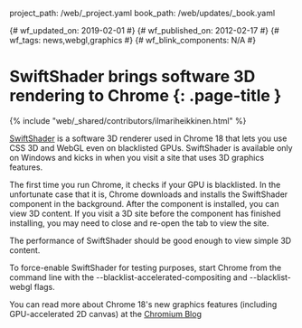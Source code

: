 project_path: /web/_project.yaml
book_path: /web/updates/_book.yaml

{# wf_updated_on: 2019-02-01 #}
{# wf_published_on: 2012-02-17 #}
{# wf_tags: news,webgl,graphics #}
{# wf_blink_components: N/A #}

# SwiftShader brings software 3D rendering to Chrome {: .page-title }

{% include "web/_shared/contributors/ilmariheikkinen.html" %}


[SwiftShader](https://github.com/google/swiftshader) is a software 3D renderer used in Chrome 18 that lets you use CSS 3D and WebGL even on blacklisted GPUs. SwiftShader is available only on Windows and kicks in when you visit a site that uses 3D graphics features.

The first time you run Chrome, it checks if your GPU is blacklisted. In the unfortunate case that it is, Chrome downloads and installs the SwiftShader component in the background. After the component is installed, you can view 3D content. If you visit a 3D site before the component has finished installing, you may need to close and re-open the tab to view the site.

The performance of SwiftShader should be good enough to view simple 3D content.

To force-enable SwiftShader for testing purposes, start Chrome from the command line with the --blacklist-accelerated-compositing and --blacklist-webgl flags.

You can read more about Chrome 18's new graphics features (including GPU-accelerated 2D canvas) at the [Chromium Blog](https://blog.chromium.org/2012/02/gpu-accelerating-2d-canvas-and-enabling.html)


